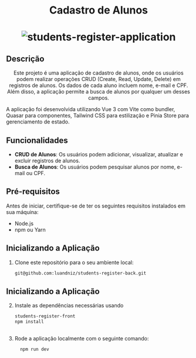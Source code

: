 
<h1 align="center">
  Cadastro de Alunos
</h1>

<h1 align="center">
  <img alt="students-register-application" title="Cadastro de alunos" src="https://i.ibb.co/pxZKSV6/Captura-de-tela-de-2024-06-03-12-24-31.png" />
</h1>

## Descrição

<p align = "center">
Este projeto é uma aplicação de cadastro de alunos, onde os usuários podem realizar operações CRUD (Create, Read, Update, Delete) em registros de alunos. Os dados de cada aluno incluem nome, e-mail e CPF. Além disso, a aplicação permite a busca de alunos por qualquer um desses campos.
</p>

A aplicação foi desenvolvida utilizando Vue 3 com Vite como bundler, Quasar para componentes, Tailwind CSS para estilização e Pinia Store para gerenciamento de estado.

## Funcionalidades

- **CRUD de Alunos**: Os usuários podem adicionar, visualizar, atualizar e excluir registros de alunos.
- **Busca de Alunos**: Os usuários podem pesquisar alunos por nome, e-mail ou CPF.

## Pré-requisitos

Antes de iniciar, certifique-se de ter os seguintes requisitos instalados em sua máquina:

- Node.js
- npm ou Yarn

## Inicializando a Aplicação

1. Clone este repositório para o seu ambiente local:

   ```bash
   git@github.com:luandniz/students-register-back.git
   
## Inicializando a Aplicação

2. Instale as dependências necessárias usando
    ```bash
    students-register-front
    npm install
  
3. Rode a aplicação localmente com o seguinte comando:
   ```bash
     npm run dev
